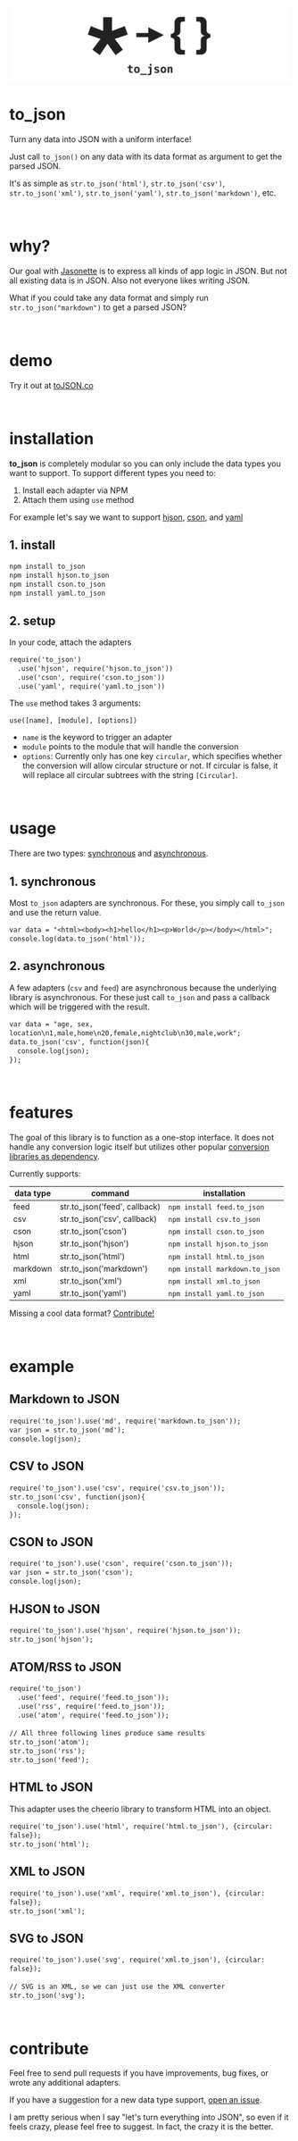 ![logo](https://raw.githubusercontent.com/gliechtenstein/images/master/logo.png)

# to_json

Turn any data into JSON with a uniform interface!

Just call `to_json()` on any data with its data format as argument to get the parsed JSON.

It's as simple as `str.to_json('html')`, `str.to_json('csv')`, `str.to_json('xml')`, `str.to_json('yaml')`, `str.to_json('markdown')`, etc.

<br>

# why?

Our goal with [Jasonette](https://www.jasonette.com) is to express all kinds of app logic in JSON. But not all existing data is in JSON. Also not everyone likes writing JSON.

What if you could take any data format and simply run `str.to_json("markdown")` to get a parsed JSON?

<br>

# demo

Try it out at [toJSON.co](https://toJSON.co/)

<br>

# installation

**to_json** is completely modular so you can only include the data types you want to support. To support different types you need to:

1. Install each adapter via NPM
2. Attach them using `use` method

For example let's say we want to support [hjson](https://hjson.org/), [cson](https://github.com/bevry/cson), and [yaml](http://yaml.org/)

## 1. install

```
npm install to_json
npm install hjson.to_json
npm install cson.to_json
npm install yaml.to_json
```

## 2. setup

In your code, attach the adapters

```
require('to_json')
  .use('hjson', require('hjson.to_json'))
  .use('cson', require('cson.to_json'))
  .use('yaml', require('yaml.to_json'))
```

The `use` method takes 3 arguments:

```
use([name], [module], [options])
```

- `name` is the keyword to trigger an adapter
- `module` points to the module that will handle the conversion
- `options`: Currently only has one key `circular`, which specifies whether the conversion will allow circular structure or not. If circular is false, it will replace all circular subtrees with the string `[Circular]`.

<br>

# usage

There are two types: [synchronous](#1-synchronous) and [asynchronous](#2-asynchronous).

## 1. synchronous

Most `to_json` adapters are synchronous. For these, you simply call `to_json` and use the return value.

```
var data = "<html><body><h1>hello</h1><p>World</p></body></html>";
console.log(data.to_json('html'));
```

## 2. asynchronous

A few adapters (`csv` and `feed`) are asynchronous because the underlying library is asynchronous. For these just call `to_json` and pass a callback which will be triggered with the result.

```
var data = "age, sex, location\n1,male,home\n20,female,nightclub\n30,male,work";
data.to_json('csv', function(json){
  console.log(json);
});
```

<br>

# features

The goal of this library is to function as a one-stop interface. It does not handle any conversion logic itself but utilizes other popular [conversion libraries as dependency](https://github.com/Jasonette/to_json/blob/master/package.json#L15).

Currently supports:

data type | command                           | installation
----------|-----------------------------------|-----------------------------
feed      | str.to_json('feed', callback)     | `npm install feed.to_json`
csv       | str.to_json('csv', callback)      | `npm install csv.to_json`
cson      | str.to_json('cson')               | `npm install cson.to_json`
hjson     | str.to_json('hjson')              | `npm install hjson.to_json`
html      | str.to_json('html')               | `npm install html.to_json`
markdown  | str.to_json('markdown')           | `npm install markdown.to_json`
xml       | str.to_json('xml')                | `npm install xml.to_json`
yaml      | str.to_json('yaml')               | `npm install yaml.to_json`

Missing a cool data format? [Contribute!](#contribute)

<br>


# example

## Markdown to JSON
```
require('to_json').use('md', require('markdown.to_json'));
var json = str.to_json('md');
console.log(json);
```

## CSV to JSON
```
require('to_json').use('csv', require('csv.to_json'));
str.to_json('csv', function(json){
  console.log(json);
});
```

## CSON to JSON
```
require('to_json').use('cson', require('cson.to_json'));
var json = str.to_json('cson');
console.log(json);
```

## HJSON to JSON
```
require('to_json').use('hjson', require('hjson.to_json'));
str.to_json('hjson');
```

## ATOM/RSS to JSON
```
require('to_json')
  .use('feed', require('feed.to_json'));
  .use('rss', require('feed.to_json'));
  .use('atom', require('feed.to_json'));

// All three following lines produce same results
str.to_json('atom');
str.to_json('rss');
str.to_json('feed');

```

## HTML to JSON
This adapter uses the cheerio library to transform HTML into an object.

```
require('to_json').use('html', require('html.to_json'), {circular: false});
str.to_json('html');
```

## XML to JSON
```
require('to_json').use('xml', require('xml.to_json'), {circular: false});
str.to_json('xml');
```

## SVG to JSON
```
require('to_json').use('svg', require('xml.to_json'), {circular: false});

// SVG is an XML, so we can just use the XML converter
str.to_json('svg');
```

<br>

# contribute
Feel free to send pull requests if you have improvements, bug fixes, or wrote any additional adapters.

If you have a suggestion for a new data type support, [open an issue](https://github.com/Jasonette/to_json/issues/new).

I am pretty serious when I say "let's turn everything into JSON", so even if it feels crazy, please feel free to suggest. In fact, the crazy it is the better.
